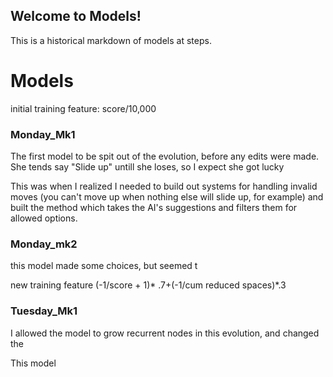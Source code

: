 ## Welcome to Models!

This is a historical markdown of models at steps. 

# Models
initial training feature: score/10,000
### Monday_Mk1 
The first model to be spit out of the evolution, before any edits were made. She tends say "Slide up" untill she loses, so I expect she got lucky

This was when I realized I needed to build out systems for handling invalid moves (you can't move up when nothing else will slide up, for example) and built the method which takes the AI's suggestions and filters them for allowed options. 

### Monday_mk2
this model made some choices, but seemed t


new training feature (-1/score + 1)* .7+(-1/cum reduced spaces)*.3
### Tuesday_Mk1


I allowed the model to grow recurrent nodes in this evolution, and changed the 

This model 
